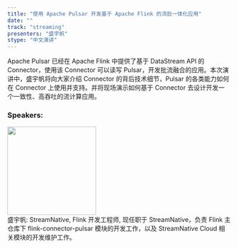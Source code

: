 ```yaml
---
title: "使用 Apache Pulsar 开发基于 Apache Flink 的流批一体化应用"
date: "" 
track: "streaming"
presenters: "盛宇帆"
stype: "中文演讲"
---
```

Apache Pulsar 已经在 Apache Flink 中提供了基于 DataStream API 的 Connector，使用该 Connector 可以读写 Pulsar，开发批流融合的应用。本次演讲中，盛宇帆将向大家介绍 Connector 的背后技术细节，Pulsar 的各类能力如何在 Connector 上使用并支持。并将现场演示如何基于 Connector 去设计开发一个一致性、高吞吐的流计算应用。
 ### Speakers: 
 <img src="images/speaker/1253.png" width="200" /><br>盛宇帆: StreamNative, Flink 开发工程师, 现任职于 StreamNative，负责 Flink 主仓库下 flink-connector-pulsar 模块的开发工作，以及 StreamNative Cloud 相关模块的开发维护工作。
 